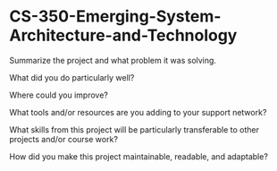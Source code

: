 # CS-350-Emerging-System-Architecture-and-Technology

Summarize the project and what problem it was solving.

What did you do particularly well?

Where could you improve?

What tools and/or resources are you adding to your support network?

What skills from this project will be particularly transferable to other projects and/or course work?

How did you make this project maintainable, readable, and adaptable?

